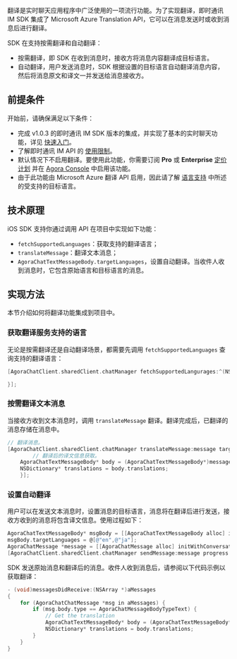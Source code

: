 翻译是实时聊天应用程序中广泛使用的一项流行功能。为了实现翻译，即时通讯 IM SDK 集成了 Microsoft Azure Translation API，它可以在消息发送时或收到消息后进行翻译。

SDK 在支持按需翻译和自动翻译：

- 按需翻译，即 SDK 在收到消息时，接收方将消息内容翻译成目标语言。
- 自动翻译，用户发送消息时，SDK 根据设置的目标语言自动翻译消息内容，然后将消息原文和译文一并发送给消息接收方。

## 前提条件

开始前，请确保满足以下条件：

- 完成 v1.0.3 的即时通讯 IM SDK 版本的集成，并实现了基本的实时聊天功能，详见 [快速入门](./agora_chat_get_started_ios?platform=iOS)。
- 了解即时通讯 IM API 的 [使用限制](./agora_chat_limitation?platform=iOS)。
- 默认情况下不启用翻译。要使用此功能，你需要订阅 **Pro** 或 **Enterprise** [定价计划](./agora_chat_plan) 并在 [Agora Console](https://console.agora.io/) 中启用该功能。
- 由于此功能由 Microsoft Azure 翻译 API 启用，因此请了解 [语言支持](https://docs.microsoft.com/en-us/azure) 中所述的受支持的目标语言。

## 技术原理

iOS SDK 支持你通过调用 API 在项目中实现如下功能：

- `fetchSupportedLanguages`：获取支持的翻译语言；
- `translateMessage`：翻译文本消息；
- `AgoraChatTextMessageBody.targetLanguages`，设置自动翻译。当收件人收到消息时，它包含原始语言和目标语言的消息。

## 实现方法

本节介绍如何将翻译功能集成到项目中。

### 获取翻译服务支持的语言

无论是按需翻译还是自动翻译场景，都需要先调用 `fetchSupportedLanguages` 查询支持的翻译语言：

```objective-c
[AgoraChatClient.sharedClient.chatManager fetchSupportedLangurages:^(NSArray<AgoraChatLanguage *> * _Nullable languages, AgoraChatError * _Nullable error) {

}];
```

### 按需翻译文本消息

当接收方收到文本消息时，调用 `translateMessage` 翻译。翻译完成后，已翻译的消息存储在消息中。

```objective-c
// 翻译消息。
[AgoraChatClient.sharedClient.chatManager translateMessage:message targetLanguages:@[@"en"] completion:^(AgoraChatMessage *message, AgoraChatError *error) {
        // 翻译后的译文信息获取。
    AgoraChatTextMessageBody* body = (AgoraChatTextMessageBody*)message.body;
    NSDictionary* translations = body.translations;
    }];
```

### 设置自动翻译

用户可以在发送文本消息时，设置消息的目标语言，消息将在翻译后进行发送，接收方收到的消息将包含译文信息。使用过程如下：

```objectivec
AgoraChatTextMessageBody* msgBody = [[AgoraChatTextMessageBody alloc] initWithText:@"Hello!!"];
msgBody.targetLanguages = @[@"en",@"ja"];
AgoraChatMessage *message = [[AgoraChatMessage alloc] initWithConversationID:@"to" from:@"from" to:@"to" body:msgBody ext:nil];
[AgoraChatClient.sharedClient.chatManager sendMessage:message progress:nil completion:nil];
```

SDK 发送原始消息和翻译后的消息。收件人收到消息后，请参阅以下代码示例以获取翻译：

```objective-c
- (void)messagesDidReceive:(NSArray *)aMessages
{
    for (AgoraChatChatMessage *msg in aMessages) {
        if (msg.body.type == AgoraChatMessageBodyTypeText) {
            // Get the translation
            AgoraChatTextMessageBody* body = (AgoraChatTextMessageBody*)message.body;
            NSDictionary* translations = body.translations;
        }
    }
}
```